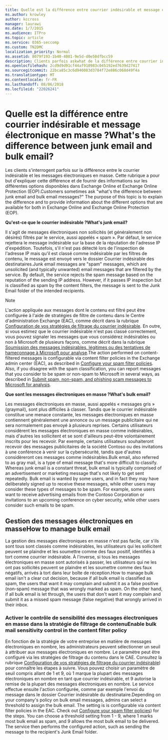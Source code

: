 ```yaml
---
title: Quelle est la différence entre courrier indésirable et message électronique en masse ?
ms.author: krowley
author: kccross
manager: laurawi
ms.date: 1/7/2015
ms.audience: ITPro
ms.topic: article
ms.service: O365-seccomp
ms.custom: TN2DMC
localization_priority: Normal
ms.assetid: 8079f193-1b40-4081-9e5d-d0e50dfbcc59
description: Clients parfois askwhat de la différence entre courrier indésirable et les messages électroniques en masse ? L’objectif de cette rubrique est d’expliquer la différence et pour fournir des informations sur les différentes options disponibles pour les deux dans Exchange Online et Exchange Online Protection (EOP).
ms.openlocfilehash: 2cd9d9d91cf44af910983c045192ed7639d27417
ms.sourcegitcommit: 22bca85c3c6d946083d3784f72e886c068d49f4a
ms.translationtype: MT
ms.contentlocale: fr-FR
ms.lasthandoff: 08/06/2018
ms.locfileid: "22026241"
---
```

# <a name="whats-the-difference-between-junk-email-and-bulk-email"></a><span data-ttu-id="56480-103">Quelle est la différence entre courrier indésirable et message électronique en masse ?</span><span class="sxs-lookup"><span data-stu-id="56480-103">What's the difference between junk email and bulk email?</span></span>

<span data-ttu-id="56480-p101">Les clients s'interrogent parfois sur la différence entre le courrier indésirable et les messages électroniques en masse. Cette rubrique a pour but d'expliquer cette différence et de fournir des informations sur les différentes options disponibles dans Exchange Online et Exchange Online Protection (EOP).</span><span class="sxs-lookup"><span data-stu-id="56480-p101">Customers sometimes ask "what's the difference between junk email and bulk email messages?" The purpose of this topic is to explain the difference and to provide information about the different options that are available for both in Exchange Online and Exchange Online Protection (EOP).</span></span>
  
 <span data-ttu-id="56480-106">**Qu'est-ce que le courrier indésirable ?**</span><span class="sxs-lookup"><span data-stu-id="56480-106">**What's junk email?**</span></span>
  
<span data-ttu-id="56480-p102">Il s'agit de messages électroniques non sollicités (et généralement non désirés) filtrés par le service, aussi appelés « spam ». Par défaut, le service rejettera le message indésirable sur la base de la réputation de l'adresse IP d'expédition. Toutefois, s'il n'est pas détecté lors de l'inspection de l'adresse IP mais qu'il est classé comme indésirable par les filtres de contenu, le message est envoyé vers le dossier Courrier indésirable des destinataires.</span><span class="sxs-lookup"><span data-stu-id="56480-p102">Junk email messages are "spam" messages, which are unsolicited (and typically unwanted) email messages that are filtered by the service. By default, the service rejects the spam message based on the reputation of the sending IP address. However, if it passes IP inspection but is classified as spam by the content filters, the message is sent to the Junk Email folder of the intended recipients.</span></span> 
  
> [!NOTE]
> <span data-ttu-id="56480-p103">L'action appliquée aux messages dont le contenu est filtré peut être configurée à l'aide de stratégies de filtre de contenu dans le Centre d'administration Exchange (EAC), comme décrit dans la rubrique [Configuration de vos stratégies de filtrage du courrier indésirable](configure-your-spam-filter-policies.md). En outre, si vous estimez que le courrier indésirable n'est pas classé correctement, vous pouvez signaler les messages que vous considérez indésirables ou non à Microsoft de plusieurs façons, comme décrit dans la rubrique [Soumission des messages indésirables, légitimes ou des tentatives de hameçonnage à Microsoft pour analyse](submit-spam-non-spam-and-phishing-scam-messages-to-microsoft-for-analysis.md).</span><span class="sxs-lookup"><span data-stu-id="56480-p103">The action performed on content-filtered messages is configurable via content filter policies in the Exchange admin center (EAC), as described in [Configure your spam filter policies](configure-your-spam-filter-policies.md). Also, if you disagree with the spam classification, you can report messages that you consider to be spam or non-spam to Microsoft in several ways, as described in [Submit spam, non-spam, and phishing scam messages to Microsoft for analysis](submit-spam-non-spam-and-phishing-scam-messages-to-microsoft-for-analysis.md).</span></span> 
  
 <span data-ttu-id="56480-112">**Que sont les messages électroniques en masse ?**</span><span class="sxs-lookup"><span data-stu-id="56480-112">**What's bulk email?**</span></span>
  
<span data-ttu-id="56480-p104">Les messages électroniques en masse, aussi appelés « messages gris » (graymail), sont plus difficiles à classer. Tandis que le courrier indésirable constitue une menace constante, les messages électroniques en masse contiennent généralement une annonce ou un message publicitaire qui ne sera normalement pas envoyé à plusieurs reprises. Certains utilisateurs considèrent les messages électroniques en masse comme indésirables, mais d'autres les sollicitent et se sont d'ailleurs peut-être volontairement inscrits pour les recevoir. Par exemple, certains utilisateurs souhaiteront recevoir des messages publicitaires de la société Contoso ou des invitations à une conférence à venir sur la cybersécurité, tandis que d'autres considèreront ces messages comme indésirables.</span><span class="sxs-lookup"><span data-stu-id="56480-p104">Bulk email, also referred to as gray mail, is a type of email message that's more difficult to classify. Whereas junk email is a constant threat, bulk email is typically comprised of an advertisement or marketing message that's not likely to get sent repeatedly. Bulk email is wanted by some users, and in fact they may have deliberately signed up to receive these messages, while other users may consider these types of messages to be spam. For example, some users want to receive advertising emails from the Contoso Corporation or invitations to an upcoming conference on cyber security, while other users consider such emails to be spam.</span></span>
  
## <a name="how-to-manage-bulk-email"></a><span data-ttu-id="56480-117">Gestion des messages électroniques en masse</span><span class="sxs-lookup"><span data-stu-id="56480-117">How to manage bulk email</span></span>

<span data-ttu-id="56480-p105">La gestion des messages électroniques en masse n'est pas facile, car s'ils sont tous sont classés comme indésirables, les utilisateurs qui les sollicitent peuvent se plaindre et les soumettre comme des faux positif, identifiés à tort comme courrier indésirable. À l'inverse, si tous les messages électroniques en masse sont autorisés à passer, les utilisateurs qui ne les ont pas sollicités peuvent se plaindre et les soumettre comme des faux négatifs, arrivés à tort dans leur boîte de réception.</span><span class="sxs-lookup"><span data-stu-id="56480-p105">How to manage bulk email isn't a clear cut decision, because if all bulk email is classified as spam, the users that want it may complain and submit it as a false positive (non-spam) message that was wrongly marked as spam. On the other hand, if all bulk email is let through, the users that don't want it may complain and submit it as a missed spam message (false negative) that wrongly arrived in their inbox.</span></span>
  
### <a name="enable-bulk-mail-sensitivity-control-in-the-content-filter-policy"></a><span data-ttu-id="56480-120">Activer le contrôle de sensibilité des messages électroniques en masse dans la stratégie de filtrage de contenu</span><span class="sxs-lookup"><span data-stu-id="56480-120">Enable bulk mail sensitivity control in the content filter policy</span></span>

<span data-ttu-id="56480-p106">En fonction de la stratégie de votre entreprise en matière de messages électroniques en nombre, les administrateurs peuvent sélectionner un seuil à attribuer aux messages électroniques en nombre. Le paramètre peut être configuré via les stratégies de filtrage du contenu dans le CAE. Consultez la rubrique [Configuration de vos stratégies de filtrage du courrier indésirable](configure-your-spam-filter-policies.md)) pour connaître les étapes à suivre. Vous pouvez choisir un paramètre de seuil compris allant de 1 et 9, où 1 marque la plupart des messages électroniques en nombre en tant que courrier indésirable, et 9 autorise la remise de la plupart des messages électroniques en nombre. Le service effectue ensuite l'action configurée, comme par exemple l'envoi du message dans le dossier Courrier indésirable du destinataire.</span><span class="sxs-lookup"><span data-stu-id="56480-p106">Depending on your company's policy on bulk email messages, admins can select a threshold to assign the bulk email. The setting is is configurable via content filter policies in the EAC. Check out [Configure your spam filter policies](configure-your-spam-filter-policies.md)) for the steps. You can choose a threshold setting from 1 - 9, where 1 marks most bulk email as spam, and 9 allows the most bulk email to be delivered. The service then performs the configured action, such as sending the message to the recipient's Junk Email folder.</span></span> 
  

